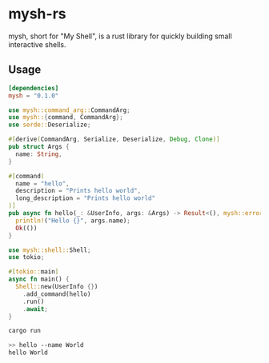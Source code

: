 # mysh-rs

mysh, short for "My Shell", is a rust library for quickly building small interactive shells.

## Usage

```toml
[dependencies]
mysh = "0.1.0"
```

```rust
use mysh::command_arg::CommandArg;
use mysh::{command, CommandArg};
use serde::Deserialize;

#[derive(CommandArg, Serialize, Deserialize, Debug, Clone)]
pub struct Args {
  name: String,
}

#[command(
  name = "hello",
  description = "Prints hello world",
  long_description = "Prints hello world"
)]
pub async fn hello(_: &UserInfo, args: &Args) -> Result<(), mysh::error::Error> {
  println!("Hello {}", args.name);
  Ok(())
}
```

```rust
use mysh::shell::Shell;
use tokio;

#[tokio::main]
async fn main() {
  Shell::new(UserInfo {})
    .add_command(hello)
    .run()
    .await;
}
```

```bash
cargo run

>> hello --name World
hello World
```
